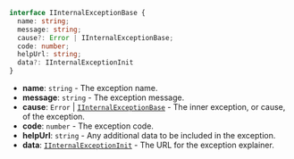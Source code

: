 ```ts
interface IInternalExceptionBase {
  name: string;
  message: string;
  cause?: Error | IInternalExceptionBase;
  code: number;
  helpUrl: string;
  data?: IInternalExceptionInit
}
```

* **name**: `string` - The exception name.
* **message**: `string` - The exception message.
* **cause**: `Error` | [`IInternalExceptionBase`](interface?id=iinternalexceptionbase) - The inner exception, or cause, of the exception.
* **code**: `number` - The exception code.
* **helpUrl**: `string` - Any additional data to be included in the exception.
* **data**: [`IInternalExceptionInit`](interface?id=iinternalexceptioninit) - The URL for the exception explainer.